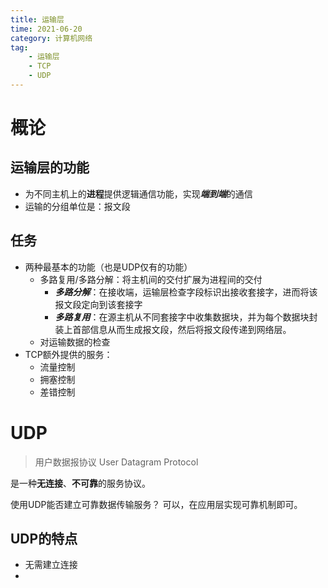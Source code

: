 ```yaml
---
title: 运输层
time: 2021-06-20
category: 计算机网络
tag:
    - 运输层
    - TCP
    - UDP
---
```


# 概论

## 运输层的功能

- 为不同主机上的**进程**提供逻辑通信功能，实现***端到端***的通信
- 运输的分组单位是：报文段

## 任务

- 两种最基本的功能（也是UDP仅有的功能）
  - 多路复用/多路分解：将主机间的交付扩展为进程间的交付
    - ***多路分解***：在接收端，运输层检查字段标识出接收套接字，进而将该报文段定向到该套接字
    - ***多路复用***：在源主机从不同套接字中收集数据块，并为每个数据块封装上首部信息从而生成报文段，然后将报文段传递到网络层。
  - 对运输数据的检查
- TCP额外提供的服务：
  - 流量控制
  - 拥塞控制
  - 差错控制

# UDP
> 用户数据报协议 User Datagram Protocol

是一种**无连接**、**不可靠**的服务协议。

使用UDP能否建立可靠数据传输服务？ 可以，在应用层实现可靠机制即可。

## UDP的特点

- 无需建立连接
- 
